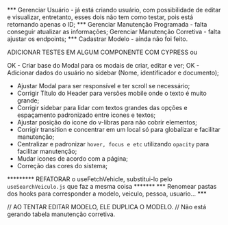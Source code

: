 *** Gerenciar Usuário - já está criando usuário, com possibilidade de editar e visualizar, entretanto, esses dois não tem como testar, pois está retornando apenas o ID;
*** Gerenciar Manutenção Programada - falta conseguir atualizar as informações;
Gerenciar Manutenção Corretiva - falta ajustar os endpoints;
*** Cadastrar Modelo - ainda não foi feito.

ADICIONAR TESTES EM ALGUM COMPONENTE COM CYPRESS ou 


OK - Criar base do Modal para os modais de criar, editar e ver;
OK - Adicionar dados do usuário no sidebar (Nome, identificador e documento);
- Ajustar Modal para ser responsível e ter scroll se necessário;
- Corrigir Título do Header para versões mobile onde o texto é muito grande;
- Corrigir sidebar para lidar com textos grandes das opções e espaçamento padronizado entre icones e textos;
- Ajustar posição do icone do v-libras para não cobrir elementos;
- Corrigir transition e concentrar em um local só para globalizar e facilitar manutenção;
- Centralizar e padronizar `hover, focus e etc` utilizando `opacity` para facilitar manutenção;
- Mudar icones de acordo com a página;
- Correção das cores do sistema;


********* REFATORAR o useFetchVehicle, substitui-lo pelo `useSearchVeiculo.js` que faz a mesma coisa *******
*** Renomear pastas dos hooks para corresponder a modelo, veiculo, pessoa, usuario... ***



// AO TENTAR EDITAR MODELO, ELE DUPLICA O MODELO.
// Não está gerando tabela manutenção corretiva.

